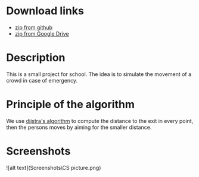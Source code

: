 # Download links
- [zip from github](https://github.com/TimotheeMB/ProjectS4/archive/master.zip)
- [zip from Google Drive](https://drive.google.com/open?id=1yFcYA1ECLKwilTkcTXPUERWimJ5f2QF0)

# Description
This is a small project for school. The idea is to simulate the movement of a crowd in case of emergency.

# Principle of the algorithm
We use [dijstra's algorithm](https://fr.wikipedia.org/wiki/Algorithme_de_Dijkstra) to compute the distance to the exit in every point, then the persons moves by aiming for the smaller distance.

# Screenshots
![alt text](Screenshots\CS picture.png)
